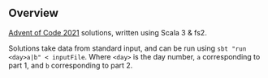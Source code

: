 ## Overview

[Advent of Code 2021](https://adventofcode.com/2021/) solutions, written using Scala 3 & fs2.

Solutions take data from standard input, and can be run using `sbt "run <day>a|b" < inputFile`. Where 
`<day>` is the day number, `a` corresponding to part 1, and `b` corresponding to part 2.

